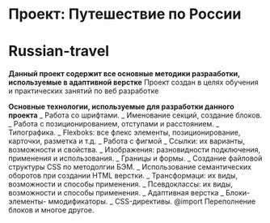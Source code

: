 # Проект: Путешествие по России

# **Russian-travel**

**Данный проект содержит все основные методики разрааботки, используемые в адаптивной верстке**
Проект создан в целях обучения и практических занятий по веб разработке

**Основные технологии, используемые для разработки данного проекта**
_ Работа со шрифтами.
_ Именование секций, создание блоков.
_ Работа с позиционированием, отступами и расстоянием.
_ Типографика.
_ Flexboks: все флекс элементы, позиционирование, карточки, разметка и т.д.
_ Работа с фигмой
_ Ссылки: их варианты, возможности и свойства.
_ Изображения: разновидности подключения, применения и использования.
_ Границы и формы.
_ Создание файловой структуры CSS по методолгии БЭМ.
_ Использование семантических оборотов при создании HTML верстки.
_ Трансформаци: их виды, возможности и способы применения.
_ Псевдоклассы: их виды, возможности и способы применения.
_ Адаптивная верстка
_ Блоки- элементы- ммодификаторы.
_ CSS-директивы. @import Переполнение блоков и многое другое.
